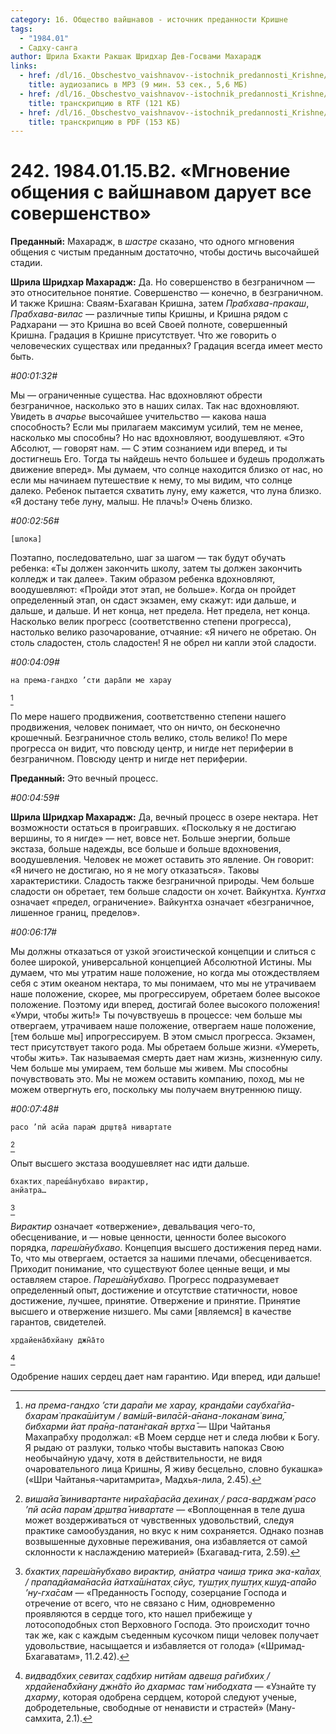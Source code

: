 ```yaml
---
category: 16. Общество вайшнавов - источник преданности Кришне
tags:
  - "1984.01"
  - Садху-санга
author: Шрила Бхакти Ракшак Шридхар Дев-Госвами Махарадж
links:
  - href: /dl/16._Obschestvo_vaishnavov--istochnik_predannosti_Krishne/242_1984.01.15.B2_SridharMj_Mgnoveniye_obweniya_s_vaishnavom_daruyet_vse_sovershenstvo.mp3
    title: аудиозапись в MP3 (9 мин. 53 сек., 5,6 МБ)
  - href: /dl/16._Obschestvo_vaishnavov--istochnik_predannosti_Krishne/242_1984.01.15.B2_SridharMj_Mgnoveniye_obweniya_s_vaishnavom_daruyet_vse_sovershenstvo.rtf
    title: транскрипцию в RTF (121 КБ)
  - href: /dl/16._Obschestvo_vaishnavov--istochnik_predannosti_Krishne/242_1984.01.15.B2_SridharMj_Mgnoveniye_obweniya_s_vaishnavom_daruyet_vse_sovershenstvo.pdf
    title: транскрипцию в PDF (153 КБ)
---
```


# 242. 1984.01.15.B2. «Мгновение общения с вайшнавом дарует все совершенство»

**Преданный:** Махарадж, в *шастре* сказано, что одного мгновения общения с чистым преданным достаточно, чтобы достичь высочайшей стадии.

**Шрила Шридхар Махарадж:** Да. Но совершенство в безграничном — это относительное понятие. Совершенство — конечно, в безграничном. И также Кришна: Сваям-Бхагаван Кришна, затем *Прабхава-пракаш*, *Прабхава-вилас* — различные типы Кришны, и Кришна рядом с Радхарани — это Кришна во всей Своей полноте, совершенный Кришна. Градация в Кришне присутствует. Что же говорить о человеческих существах или преданных? Градация всегда имеет место быть.

*#00:01:32#*

Мы — ограниченные существа. Нас вдохновляют обрести безграничное, насколько это в наших силах. Так нас вдохновляют. Увидеть в *ачарье* высочайшее учительство — какова наша способность? Если мы прилагаем максимум усилий, тем не менее, насколько мы способны? Но нас вдохновляют, воодушевляют. «Это Абсолют, — говорят нам. — С этим сознанием иди вперед, и ты достигнешь Его. Тогда ты найдешь нечто большее и будешь продолжать движение вперед». Мы думаем, что солнце находится близко от нас, но если мы начинаем путешествие к нему, то мы видим, что солнце далеко. Ребенок пытается схватить луну, ему кажется, что луна близко. «Я достану тебе луну, малыш. Не плачь!» Очень близко.

*#00:02:56#*

    [шлока]

Поэтапно, последовательно, шаг за шагом — так будут обучать ребенка: «Ты должен закончить школу, затем ты должен закончить колледж и так далее». Таким образом ребенка вдохновляют, воодушевляют: «Пройди этот этап, не больше». Когда он пройдет определенный этап, он сдаст экзамен, ему скажут: иди дальше, и дальше, и дальше. И нет конца, нет предела. Нет предела, нет конца. Насколько велик прогресс (соответственно степени прогресса), настолько велико разочарование, отчаяние: «Я ничего не обретаю. Он столь сладостен, столь сладостен! Я не обрел ни капли этой сладости.

*#00:04:09#*

    на према-гандхо ’сти дара̄пи ме харау
[^_ftn1]

По мере нашего продвижения, соответственно степени нашего продвижения, человек понимает, что он ничто, он бесконечно крошечный. Безграничное столь велико, столь велико! По мере прогресса он видит, что повсюду центр, и нигде нет периферии в безграничном. Повсюду центр и нигде нет периферии.

**Преданный:** Это вечный процесс.

*#00:04:59#*

**Шрила Шридхар Махарадж:** Да, вечный процесс в озере нектара. Нет возможности остаться в проигравших. «Поскольку я не достигаю вершины, то я нигде» — нет, вовсе нет. Больше энергии, больше экстаза, больше надежды, все больше и больше вдохновения, воодушевления. Человек не может оставить это явление. Он говорит: «Я ничего не достигаю, но я не могу отказаться». Таковы характеристики. Сладость также безграничной природы. Чем больше сладости он обретает, тем больше сладости он хочет. Вайкунтха. *Кунтха* означает «предел, ограничение». Вайкунтха означает «безграничное, лишенное границ, пределов».

*#00:06:17#*

Мы должны отказаться от узкой эгоистической концепции и слиться с более широкой, универсальной концепцией Абсолютной Истины. Мы думаем, что мы утратим наше положение, но когда мы отождествляем себя с этим океаном нектара, то мы понимаем, что мы не утрачиваем наше положение, скорее, мы прогрессируем, обретаем более высокое положение. Поэтому иди вперед, достигай более высокого положения! «Умри, чтобы жить!» Ты почувствуешь в процессе: чем больше мы отвергаем, утрачиваем наше положение, отвергаем наше положение, [тем больше мы] ипрогрессируем. В этом смысл прогресса. Экзамен, тест присутствует такого рода. Мы обретаем больше жизни. «Умереть, чтобы жить». Так называемая смерть дает нам жизнь, жизненную силу. Чем больше мы умираем, тем больше мы живем. Мы способны почувствовать это. Мы не можем оставить компанию, поход, мы не можем отвергнуть его, поскольку мы получаем внутреннюю пищу.

*#00:07:48#*

    расо ’пй асйа парам̇ др̣шт̣ва̄ нивартате
[^_ftn2]

Опыт высшего экстаза воодушевляет нас идти дальше.

    бхактих̣ пареш́а̄нубхаво вирактир,
    анйатра…
[^_ftn3]

*Вирактир* означает «отвержение», девальвация чего-то, обесценивание, и — новые ценности, ценности более высокого порядка, *пареш́а̄нубхаво*. Концепция высшего достижения перед нами. То, что мы отвергаем, остается за нашими плечами, обесценивается. Приходит понимание, что существуют более ценные вещи, и мы оставляем старое. *Пареш́а̄нубхаво.* Прогресс подразумевает определенный опыт, достижение и отсутствие статичности, новое достижение, лучшее, принятие. Отвержение и принятие. Принятие высшего и отвержение низшего. Мы сами [являемся] в качестве гарантов, свидетелей.

    хр̣дайена̄бхйану джн̃а̄то
[^_ftn4]

Одобрение наших сердец дает нам гарантию. Иди вперед, иди дальше!



[^_ftn1]: *на према-гандхо ’сти дара̄пи ме харау, кранда̄ми саубха̄гйа-бхарам̇ прака̄ш́итум / вам̇ш́ӣ-вила̄сй-а̄нана-локанам̇ вина̄, бибхарми йат пра̄н̣а-патан̇гака̄н вр̣тха̄* — Шри Чайтанья Махапрабху продолжал: «В Моем сердце нет и следа любви к Богу. Я рыдаю от разлуки, только чтобы выставить напоказ Свою необычайную удачу, хотя в действительности, не видя очаровательного лица Кришны, Я живу бесцельно, словно букашка» («Шри Чайтанья-чаритамрита», Мадхья-лила, 2.45).

[^_ftn2]: *вишайа̄ винивартанте нира̄ха̄расйа дехинах̣ / раса-варджам̇ расо ’пй асйа парам̇ др̣шт̣ва̄ нивартате* — «Воплощенная в теле душа может воздерживаться от чувственных удовольствий, следуя практике самообуздания, но вкус к ним сохраняется. Однако познав возвышенные духовные переживания, она избавляется от самой склонности к наслаждению материей» (Бхагавад-гита, 2.59).

[^_ftn3]: *бхактих̣ пареш́а̄нубхаво вирактир, анйатра чаиш̣а трика эка-ка̄лах̣ / прападйама̄насйа йатха̄ш́натах̣ сйус, туш̣т̣их̣ пуш̣т̣их̣ кш̣уд-апа̄йо ’ну-гха̄сам* — «Преданность Господу, созерцание Господа и отречение от всего, что не связано с Ним, одновременно проявляются в сердце того, кто нашел прибежище у лотосоподобных стоп Верховного Господа. Это происходит точно так же, как с каждым съеденным кусочком пищи человек получает удовольствие, насыщается и избавляется от голода» («Шримад-Бхагаватам», 11.2.42).

[^_ftn4]: *видвадбхих̣ севитах̣ садбхир нитйам адвеш̣а ра̄гибхих̣ / хр̣дайена̄бхйану джн̃а̄то йо дхармас там̇ нибодхата* — «Узнайте ту *дхарму*, которая одобрена сердцем, которой следуют ученые, добродетельные, свободные от ненависти и страстей» (Ману-самхита, 2.1).

